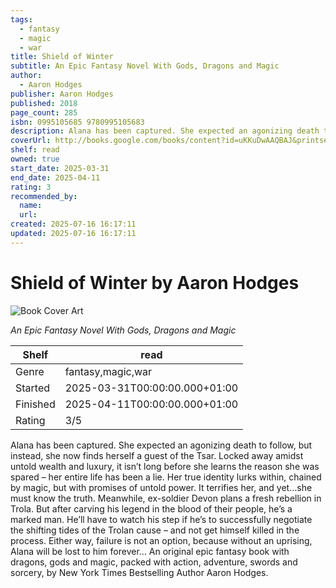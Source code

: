 ```yaml
---
tags:
  - fantasy
  - magic
  - war
title: Shield of Winter
subtitle: An Epic Fantasy Novel With Gods, Dragons and Magic
author:
  - Aaron Hodges
publisher: Aaron Hodges
published: 2018
page_count: 285
isbn: 0995105685 9780995105683
description: Alana has been captured. She expected an agonizing death to follow, but instead, she now finds herself a guest of the Tsar. Locked away amidst untold wealth and luxury, it isn’t long before she learns the reason she was spared – her entire life has been a lie. Her true identity lurks within, chained by magic, but with promises of untold power. It terrifies her, and yet…she must know the truth. Meanwhile, ex-soldier Devon plans a fresh rebellion in Trola. But after carving his legend in the blood of their people, he’s a marked man. He’ll have to watch his step if he’s to successfully negotiate the shifting tides of the Trolan cause – and not get himself killed in the process. Either way, failure is not an option, because without an uprising, Alana will be lost to him forever… An original epic fantasy book with dragons, gods and magic, packed with action, adventure, swords and sorcery, by New York Times Bestselling Author Aaron Hodges.
coverUrl: http://books.google.com/books/content?id=uKKuDwAAQBAJ&printsec=frontcover&img=1&zoom=1&source=gbs_api
shelf: read
owned: true
start_date: 2025-03-31
end_date: 2025-04-11
rating: 3
recommended_by:
  name:
  url:
created: 2025-07-16 16:17:11
updated: 2025-07-16 16:17:11
---
```


# Shield of Winter by Aaron Hodges

![Book Cover Art](http://books.google.com/books/content?id=uKKuDwAAQBAJ&printsec=frontcover&img=1&zoom=1&source=gbs_api)

_An Epic Fantasy Novel With Gods, Dragons and Magic_

| Shelf | read |
| --- | --- |
| Genre | fantasy,magic,war |
| Started | 2025-03-31T00:00:00.000+01:00 |
| Finished | 2025-04-11T00:00:00.000+01:00 |
| Rating | 3/5 |

Alana has been captured. She expected an agonizing death to follow, but instead, she now finds herself a guest of the Tsar. Locked away amidst untold wealth and luxury, it isn’t long before she learns the reason she was spared – her entire life has been a lie. Her true identity lurks within, chained by magic, but with promises of untold power. It terrifies her, and yet…she must know the truth. Meanwhile, ex-soldier Devon plans a fresh rebellion in Trola. But after carving his legend in the blood of their people, he’s a marked man. He’ll have to watch his step if he’s to successfully negotiate the shifting tides of the Trolan cause – and not get himself killed in the process. Either way, failure is not an option, because without an uprising, Alana will be lost to him forever… An original epic fantasy book with dragons, gods and magic, packed with action, adventure, swords and sorcery, by New York Times Bestselling Author Aaron Hodges.